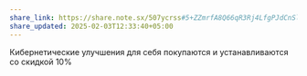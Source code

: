 ```yaml
---
share_link: https://share.note.sx/507ycrss#5+ZZmrfA8Q66qR3Rj4LfgPJdCnSlKPW9diNJzgFPltA
share_updated: 2025-02-03T12:33:40+05:00
---
```

Кибернетические улучшения для себя покупаются и устанавливаются со скидкой 10%